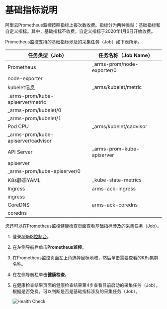 # 基础指标说明

阿里云Prometheus监控按照指标上报次数收费。指标分为两种类型：基础指标和自定义指标。其中，基础指标不收费，自定义指标于2020年1月6日开始收费。

Prometheus监控支持的基础指标涉及的采集任务（Job）如下表所示。

|任务类型（Job）|任务名称（Job Name）|
|---------|--------------|
|Prometheus|\_arms-prom/node-exporter/0|
|node-exporter|
|kubelet信息|\_arms/kubelet/metric|
|\_arms-prom/kube-apiserver/metric|
|\_arms-prom/kubelet/0|
|\_arms-prom/kubelet/1|
|Pod CPU|\_arms/kubelet/cadvisor|
|\_arms-prom/kube-apiserver/cadvisor|
|API Server|\_arms-prom-kube-apiserver|
|apiserver|
|\_arms-prom/kube-apiserver/0|
|K8s静态YAML|\_kube-state-metrics|
|Ingress|arms-ack-ingress|
|ingress|
|CoreDNS|arms-ack-coredns|
|coredns|

您还可以在Prometheus监控健康检查页面查看基础指标涉及的采集任务（Job）。

1.  登录[ARMS控制台](https://arms.console.aliyun.com/#/home)。
2.  在左侧导航栏单击**Prometheus监控**。
3.  在Prometheus监控页面左上角选择目标地域，然后单击需要查看的K8s集群名称。
4.  在左侧导航栏单击**健康检查**。
5.  在健康检查结果页面的健康检查结果第4步查看目前启动的采集任务（Job），根据是否免费，可以判断是否是基础指标涉及的采集任务（Job）。

    ![Health Check](https://static-aliyun-doc.oss-accelerate.aliyuncs.com/assets/img/zh-CN/2584298951/p75078.png)


